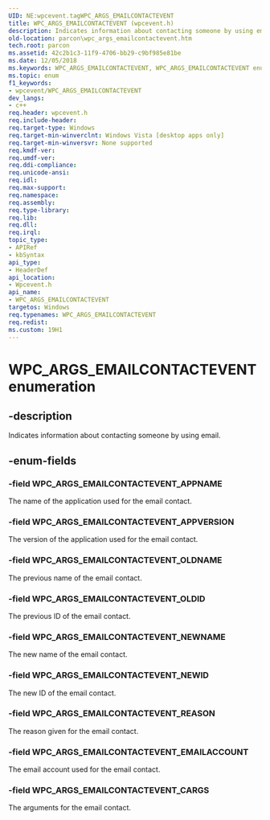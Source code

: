 ```yaml
---
UID: NE:wpcevent.tagWPC_ARGS_EMAILCONTACTEVENT
title: WPC_ARGS_EMAILCONTACTEVENT (wpcevent.h)
description: Indicates information about contacting someone by using email.
old-location: parcon\wpc_args_emailcontactevent.htm
tech.root: parcon
ms.assetid: 42c2b1c3-11f9-4706-bb29-c9bf985e81be
ms.date: 12/05/2018
ms.keywords: WPC_ARGS_EMAILCONTACTEVENT, WPC_ARGS_EMAILCONTACTEVENT enumeration, WPC_ARGS_EMAILCONTACTEVENT_APPNAME, WPC_ARGS_EMAILCONTACTEVENT_APPVERSION, WPC_ARGS_EMAILCONTACTEVENT_CARGS, WPC_ARGS_EMAILCONTACTEVENT_EMAILACCOUNT, WPC_ARGS_EMAILCONTACTEVENT_NEWID, WPC_ARGS_EMAILCONTACTEVENT_NEWNAME, WPC_ARGS_EMAILCONTACTEVENT_OLDID, WPC_ARGS_EMAILCONTACTEVENT_OLDNAME, WPC_ARGS_EMAILCONTACTEVENT_REASON, parcon.wpc_args_emailcontactevent, wpcevent/WPC_ARGS_EMAILCONTACTEVENT, wpcevent/WPC_ARGS_EMAILCONTACTEVENT_APPNAME, wpcevent/WPC_ARGS_EMAILCONTACTEVENT_APPVERSION, wpcevent/WPC_ARGS_EMAILCONTACTEVENT_CARGS, wpcevent/WPC_ARGS_EMAILCONTACTEVENT_EMAILACCOUNT, wpcevent/WPC_ARGS_EMAILCONTACTEVENT_NEWID, wpcevent/WPC_ARGS_EMAILCONTACTEVENT_NEWNAME, wpcevent/WPC_ARGS_EMAILCONTACTEVENT_OLDID, wpcevent/WPC_ARGS_EMAILCONTACTEVENT_OLDNAME, wpcevent/WPC_ARGS_EMAILCONTACTEVENT_REASON
ms.topic: enum
f1_keywords:
- wpcevent/WPC_ARGS_EMAILCONTACTEVENT
dev_langs:
- c++
req.header: wpcevent.h
req.include-header: 
req.target-type: Windows
req.target-min-winverclnt: Windows Vista [desktop apps only]
req.target-min-winversvr: None supported
req.kmdf-ver: 
req.umdf-ver: 
req.ddi-compliance: 
req.unicode-ansi: 
req.idl: 
req.max-support: 
req.namespace: 
req.assembly: 
req.type-library: 
req.lib: 
req.dll: 
req.irql: 
topic_type:
- APIRef
- kbSyntax
api_type:
- HeaderDef
api_location:
- Wpcevent.h
api_name:
- WPC_ARGS_EMAILCONTACTEVENT
targetos: Windows
req.typenames: WPC_ARGS_EMAILCONTACTEVENT
req.redist: 
ms.custom: 19H1
---
```


# WPC_ARGS_EMAILCONTACTEVENT enumeration


## -description


Indicates information about contacting someone by using email.


## -enum-fields




### -field WPC_ARGS_EMAILCONTACTEVENT_APPNAME

The name of the application used for the email contact.


### -field WPC_ARGS_EMAILCONTACTEVENT_APPVERSION

The version of the application used for the email contact.


### -field WPC_ARGS_EMAILCONTACTEVENT_OLDNAME

The previous name of the email contact.


### -field WPC_ARGS_EMAILCONTACTEVENT_OLDID

The previous ID of the email contact.


### -field WPC_ARGS_EMAILCONTACTEVENT_NEWNAME

The new name of the email contact.


### -field WPC_ARGS_EMAILCONTACTEVENT_NEWID

The new ID of the email contact.


### -field WPC_ARGS_EMAILCONTACTEVENT_REASON

The reason given for the email contact.


### -field WPC_ARGS_EMAILCONTACTEVENT_EMAILACCOUNT

The email account used for the email contact.


### -field WPC_ARGS_EMAILCONTACTEVENT_CARGS

The arguments for the email contact.

